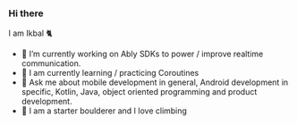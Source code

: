 ### Hi there
I am Ikbal 🐈

- 🔭 I’m currently working on Ably SDKs to power / improve realtime communication.
- 🌱 I am currently learning / practicing Coroutines
- 🤔 Ask me about mobile development in general,
Android development in specific, Kotlin, Java, object oriented
programming and product development. 
- 🧗 I am a starter boulderer and I love climbing

<!--
**ikbalkaya/ikbalkaya** is a ✨ _special_ ✨ repository because its `README.md` (this file) appears on your GitHub profile.

Here are some ideas to get you started:

- 🔭 I’m currently working on ...
- I’m currently learning ...
- 👯 I’m looking to collaborate on ...
- 🤔 I’m looking for help with ...
- 💬 Ask me about ...
- 📫 How to reach me: ...
- 😄 Pronouns: ...
- ⚡ Fun fact: ...
-->
